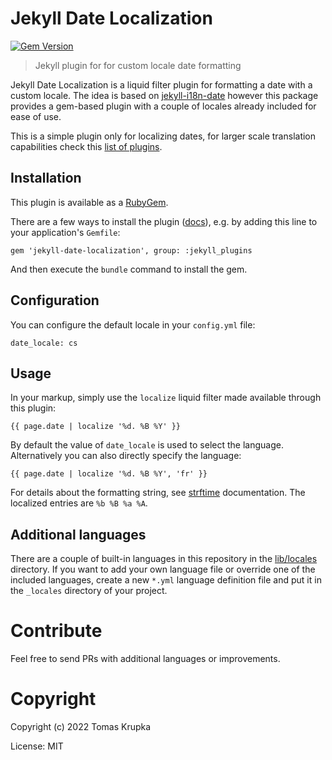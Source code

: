 # Jekyll Date Localization

[![Gem Version](https://badge.fury.io/rb/jekyll-date-localization.svg)](https://badge.fury.io/rb/jekyll-date-localization)

> Jekyll plugin for for custom locale date formatting

Jekyll Date Localization is a liquid filter plugin for formatting a date with a custom locale. The idea is based on [jekyll-i18n-date](https://github.com/uwolf/jekyll-i18n-date) however this package provides a gem-based plugin with a couple of locales already included for ease of use.

This is a simple plugin only for localizing dates, for larger scale translation capabilities check this [list of plugins](https://github.com/planetjekyll/awesome-jekyll-plugins#multi-language--multi-lingual).

## Installation

This plugin is available as a [RubyGem](https://rubygems.org/gems/jekyll-date-localization).

There are a few ways to install the plugin ([docs](https://jekyllrb.com/docs/plugins/installation/)), e.g. by adding this line to your application's `Gemfile`:

```
gem 'jekyll-date-localization', group: :jekyll_plugins
```

And then execute the `bundle` command to install the gem.

## Configuration

You can configure the default locale in your `config.yml` file:

```
date_locale: cs
```

## Usage

In your markup, simply use the `localize` liquid filter made available through this plugin:

```
{{ page.date | localize '%d. %B %Y' }}
```

By default the value of `date_locale` is used to select the language. Alternatively you can also directly specify the language:

```
{{ page.date | localize '%d. %B %Y', 'fr' }}
```

For details about the formatting string, see [strftime](https://ruby-doc.org/stdlib-2.6.1/libdoc/date/rdoc/DateTime.html#method-i-strftime) documentation. The localized entries are `%b %B %a %A`.

## Additional languages

There are a couple of built-in languages in this repository in the [lib/locales](https://github.com/krupkat/jekyll-date-localization/tree/main/lib/locales) directory. If you want to add your own language file or override one of the included languages, create a new `*.yml` language definition file and put it in the `_locales` directory of your project.

# Contribute

Feel free to send PRs with additional languages or improvements.

# Copyright

Copyright (c) 2022 Tomas Krupka

License: MIT
